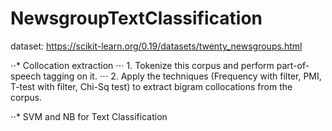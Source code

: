 # NewsgroupTextClassification

dataset: https://scikit-learn.org/0.19/datasets/twenty_newsgroups.html

⋅⋅* Collocation extraction
⋅⋅⋅ 1. Tokenize this corpus and perform part-of-speech tagging on it. 
⋅⋅⋅ 2. Apply the techniques  (Frequency with filter, PMI, T-test with filter, Chi-Sq test) to extract bigram collocations from the corpus. 

⋅⋅* SVM and NB for Text Classification
